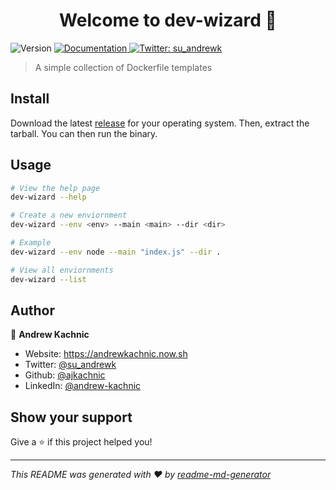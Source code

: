 <h1 align="center">Welcome to dev-wizard 👋</h1>
<p>
  <img alt="Version" src="https://img.shields.io/badge/version-0.2.2-blue.svg?cacheSeconds=2592000" />
  <a href="https://github.com/ajkachnic/dev-wizard/blob/master/README.md" target="_blank">
    <img alt="Documentation" src="https://img.shields.io/badge/documentation-yes-brightgreen.svg" />
  </a>
  <a href="https://twitter.com/su_andrewk" target="_blank">
    <img alt="Twitter: su_andrewk" src="https://img.shields.io/twitter/follow/su_andrewk.svg?style=social" />
  </a>
</p>

> A simple collection of Dockerfile templates

## Install

Download the latest [release](https://github.com/ajkachnic/dev-wizard/releases) for your operating system. Then, extract the tarball. You can then run the binary.

## Usage

```sh
# View the help page
dev-wizard --help

# Create a new enviornment
dev-wizard --env <env> --main <main> --dir <dir>

# Example
dev-wizard --env node --main "index.js" --dir .

# View all enviornments
dev-wizard --list
```

## Author

👤 **Andrew Kachnic**

- Website: https://andrewkachnic.now.sh
- Twitter: [@su_andrewk](https://twitter.com/su_andrewk)
- Github: [@ajkachnic](https://github.com/ajkachnic)
- LinkedIn: [@andrew-kachnic](https://linkedin.com/in/andrew-kachnic)

## Show your support

Give a ⭐️ if this project helped you!

---

_This README was generated with ❤️ by [readme-md-generator](https://github.com/kefranabg/readme-md-generator)_
